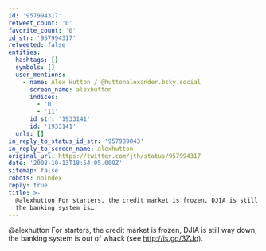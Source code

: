 ```yaml
---
id: '957994317'
retweet_count: '0'
favorite_count: '0'
id_str: '957994317'
retweeted: false
entities:
  hashtags: []
  symbols: []
  user_mentions:
    - name: Alex Hutton / @huttonalexander.bsky.social
      screen_name: alexhutton
      indices:
        - '0'
        - '11'
      id_str: '1933141'
      id: '1933141'
  urls: []
in_reply_to_status_id_str: '957989043'
in_reply_to_screen_name: alexhutton
original_url: https://twitter.com/jth/status/957994317
date: '2008-10-13T18:54:05.000Z'
sitemap: false
robots: noindex
reply: true
title: >-
  @alexhutton For starters, the credit market is frozen, DJIA is still way down,
  the banking system is…
---
```


@alexhutton For starters, the credit market is frozen, DJIA is still way down, the banking system is out of whack (see http://is.gd/3ZJq).